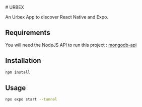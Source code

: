 # URBEX

An Urbex App to discover React Native and Expo.

## Requirements

You will need the NodeJS API to run this project : [mongodb-api](https://github.com/SmissTake/mongodb-api)

## Installation

```bash
npm install
```

## Usage

```bash
npx expo start --tunnel
```

